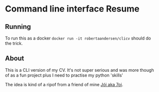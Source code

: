 # Command line interface Resume

## Running
To run this as a docker ```docker run -it robertaandersen/clicv``` should do the trick. 

## About

This is a CLI version of my CV. It's not super serious and was more though of as a fun project plus I need to practise my python 'skills'
 

The idea is kind of a ripof from a friend of mine [Jói aka 7oi]('https://github.com/7oi').
